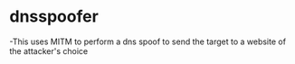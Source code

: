 # dnsspoofer

-This uses MITM to perform a dns spoof to send the target to a website of the attacker's choice
